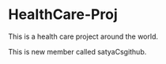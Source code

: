 # HealthCare-Proj
This is a health care project around the world.

This is new member called satyaCsgithub.

